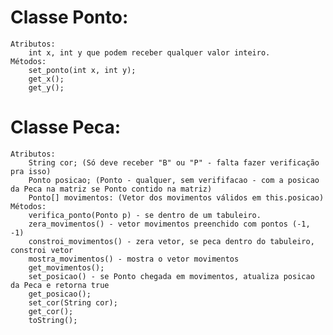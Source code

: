 # Classe Ponto:
	Atributos:
		int x, int y que podem receber qualquer valor inteiro.
	Métodos:
		set_ponto(int x, int y);
		get_x();
		get_y();

# Classe Peca:
	Atributos:
		String cor; (Só deve receber "B" ou "P" - falta fazer verificação pra isso)
		Ponto posicao; (Ponto - qualquer, sem verififacao - com a posicao da Peca na matriz se Ponto contido na matriz)
		Ponto[] movimentos: (Vetor dos movimentos válidos em this.posicao)
	Métodos:
		verifica_ponto(Ponto p) - se dentro de um tabuleiro.
		zera_movimentos() - vetor movimentos preenchido com pontos (-1, -1)
		constroi_movimentos() - zera vetor, se peca dentro do tabuleiro, constroi vetor
		mostra_movimentos() - mostra o vetor movimentos
		get_movimentos();
		set_posicao() - se Ponto chegada em movimentos, atualiza posicao da Peca e retorna true
		get_posicao();
		set_cor(String cor);
		get_cor();
		toString();
